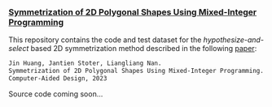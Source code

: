 ### [Symmetrization of 2D Polygonal Shapes Using Mixed-Integer Programming](https://www.sciencedirect.com/science/article/pii/S0010448523001045)

This repository contains the code and test dataset for the *hypothesize-and-select* based 2D symmetrization method described in the following [paper](https://www.sciencedirect.com/science/article/pii/S0010448523001045):
```latex
Jin Huang, Jantien Stoter, Liangliang Nan.
Symmetrization of 2D Polygonal Shapes Using Mixed-Integer Programming.
Computer-Aided Design, 2023
```

Source code coming soon...
